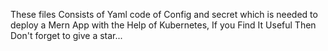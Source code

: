 These files Consists of Yaml code of Config and secret which is needed to deploy a Mern App with the Help of Kubernetes,
If you Find It Useful Then Don't forget to give a star...


